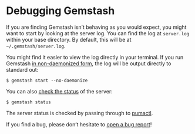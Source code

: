 <!--Automatically generated by Pandoc -->

# Debugging Gemstash

If you are finding Gemstash isn’t behaving as you would expect, you
might want to start by looking at the server log. You can find the log
at `server.log` within your base directory. By default, this will be at
`~/.gemstash/server.log`.

You might find it easier to view the log directly in your terminal. If
you run Gemstash [in non-daemonized form](gemstash-start.1.md#options),
the log will be output directly to standard out:

    $ gemstash start --no-daemonize

You can also [check the status](gemstash-status.1.md) of the server:

    $ gemstash status

The server status is checked by passing through to
[pumactl](https://github.com/puma/puma#pumactl).

If you find a bug, please don’t hesitate to [open a bug
report](https://github.com/bundler/gemstash#contributing)\!
